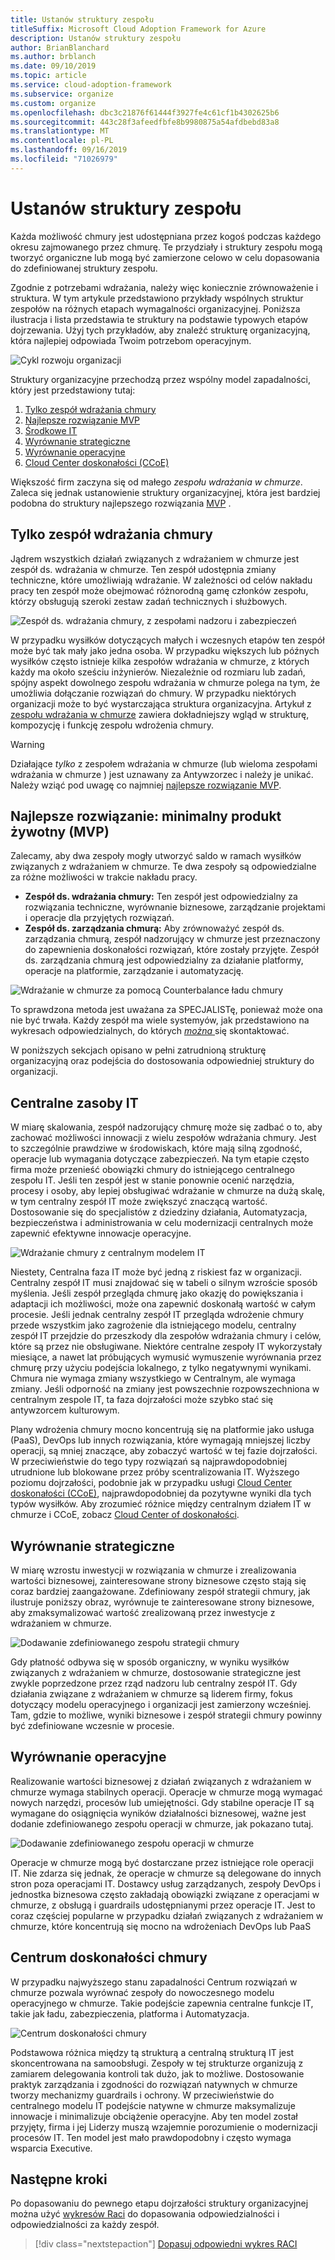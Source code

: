 ```yaml
---
title: Ustanów struktury zespołu
titleSuffix: Microsoft Cloud Adoption Framework for Azure
description: Ustanów struktury zespołu
author: BrianBlanchard
ms.author: brblanch
ms.date: 09/10/2019
ms.topic: article
ms.service: cloud-adoption-framework
ms.subservice: organize
ms.custom: organize
ms.openlocfilehash: dbc3c21876f61444f3927fe4c61cf1b4302625b6
ms.sourcegitcommit: 443c28f3afeedfbfe8b9980875a54afdbebd83a8
ms.translationtype: MT
ms.contentlocale: pl-PL
ms.lasthandoff: 09/16/2019
ms.locfileid: "71026979"
---
```

# <a name="establish-team-structures"></a>Ustanów struktury zespołu

Każda możliwość chmury jest udostępniana przez kogoś podczas każdego okresu zajmowanego przez chmurę. Te przydziały i struktury zespołu mogą tworzyć organiczne lub mogą być zamierzone celowo w celu dopasowania do zdefiniowanej struktury zespołu.

Zgodnie z potrzebami wdrażania, należy więc koniecznie zrównoważenie i struktura. W tym artykule przedstawiono przykłady wspólnych struktur zespołów na różnych etapach wymagalności organizacyjnej. Poniższa ilustracja i lista przedstawia te struktury na podstawie typowych etapów dojrzewania. Użyj tych przykładów, aby znaleźć strukturę organizacyjną, która najlepiej odpowiada Twoim potrzebom operacyjnym.

![Cykl rozwoju organizacji](../_images/ready/org-ready-maturity.png)

Struktury organizacyjne przechodzą przez wspólny model zapadalności, który jest przedstawiony tutaj:

1. [Tylko zespół wdrażania chmury](#cloud-adoption-team-only)
2. [Najlepsze rozwiązanie MVP](#best-practice-minimum-viable-product-mvp)
3. [Środkowe IT](#central-it)
4. [Wyrównanie strategiczne](#strategic-alignment)
5. [Wyrównanie operacyjne](#operational-alignment)
6. [Cloud Center doskonałości (CCoE)](#cloud-center-of-excellence)

Większość firm zaczyna się od małego *zespołu wdrażania w chmurze*. Zaleca się jednak ustanowienie struktury organizacyjnej, która jest bardziej podobna do struktury najlepszego rozwiązania [MVP](#best-practice-minimum-viable-product-mvp) .

## <a name="cloud-adoption-team-only"></a>Tylko zespół wdrażania chmury

Jądrem wszystkich działań związanych z wdrażaniem w chmurze jest zespół ds. wdrażania w chmurze. Ten zespół udostępnia zmiany techniczne, które umożliwiają wdrażanie. W zależności od celów nakładu pracy ten zespół może obejmować różnorodną gamę członków zespołu, którzy obsługują szeroki zestaw zadań technicznych i służbowych.

![Zespół ds. wdrażania chmury, z zespołami nadzoru i zabezpieczeń](../_images/ready/org-ready-adoption-only.png)

W przypadku wysiłków dotyczących małych i wczesnych etapów ten zespół może być tak mały jako jedna osoba. W przypadku większych lub późnych wysiłków często istnieje kilka zespołów wdrażania w chmurze, z których każdy ma około sześciu inżynierów. Niezależnie od rozmiaru lub zadań, spójny aspekt dowolnego zespołu wdrażania w chmurze polega na tym, że umożliwia dołączanie rozwiązań do chmury. W przypadku niektórych organizacji może to być wystarczająca struktura organizacyjna. Artykuł z [zespołu wdrażania w chmurze](./cloud-adoption.md) zawiera dokładniejszy wgląd w strukturę, kompozycję i funkcję zespołu wdrożenia chmury.

> [!WARNING]
> Działające *tylko* z zespołem wdrażania w chmurze (lub wieloma zespołami wdrażania w chmurze ) jest uznawany za Antywzorzec i należy je unikać. Należy wziąć pod uwagę co najmniej [najlepsze rozwiązanie MVP](#best-practice-minimum-viable-product-mvp).

## <a name="best-practice-minimum-viable-product-mvp"></a>Najlepsze rozwiązanie: minimalny produkt żywotny (MVP)

Zalecamy, aby dwa zespoły mogły utworzyć saldo w ramach wysiłków związanych z wdrażaniem w chmurze. Te dwa zespoły są odpowiedzialne za różne możliwości w trakcie nakładu pracy.

- **Zespół ds. wdrażania chmury:** Ten zespół jest odpowiedzialny za rozwiązania techniczne, wyrównanie biznesowe, zarządzanie projektami i operacje dla przyjętych rozwiązań.
- **Zespół ds. zarządzania chmurą:** Aby zrównoważyć zespół ds. zarządzania chmurą, zespół nadzorujący w chmurze jest przeznaczony do zapewnienia doskonałości rozwiązań, które zostały przyjęte. Zespół ds. zarządzania chmurą jest odpowiedzialny za działanie platformy, operacje na platformie, zarządzanie i automatyzację.

![Wdrażanie w chmurze za pomocą Counterbalance ładu chmury](../_images/ready/org-ready-best-practice.png)

To sprawdzona metoda jest uważana za SPECJALISTę, ponieważ może ona nie być trwała. Każdy zespół ma wiele systemyów, jak przedstawiono na wykresach odpowiedzialnych, do których [ *można* ](./raci-alignment.md)się skontaktować.

W poniższych sekcjach opisano w pełni zatrudnioną strukturę organizacyjną oraz podejścia do dostosowania odpowiedniej struktury do organizacji.

## <a name="central-it"></a>Centralne zasoby IT

W miarę skalowania, zespół nadzorujący chmurę może się zadbać o to, aby zachować możliwości innowacji z wielu zespołów wdrażania chmury. Jest to szczególnie prawdziwe w środowiskach, które mają silną zgodność, operacje lub wymagania dotyczące zabezpieczeń. Na tym etapie często firma może przenieść obowiązki chmury do istniejącego centralnego zespołu IT. Jeśli ten zespół jest w stanie ponownie ocenić narzędzia, procesy i osoby, aby lepiej obsługiwać wdrażanie w chmurze na dużą skalę, w tym centralny zespół IT może zwiększyć znaczącą wartość. Dostosowanie się do specjalistów z dziedziny działania, Automatyzacja, bezpieczeństwa i administrowania w celu modernizacji centralnych może zapewnić efektywne innowacje operacyjne.

![Wdrażanie chmury z centralnym modelem IT](../_images/ready/org-ready-central-it.png)

Niestety, Centralna faza IT może być jedną z riskiest faz w organizacji. Centralny zespół IT musi znajdować się w tabeli o silnym wzroście sposób myślenia. Jeśli zespół przegląda chmurę jako okazję do powiększania i adaptacji ich możliwości, może ona zapewnić doskonałą wartość w całym procesie. Jeśli jednak centralny zespół IT przegląda wdrożenie chmury przede wszystkim jako zagrożenie dla istniejącego modelu, centralny zespół IT przejdzie do przeszkody dla zespołów wdrażania chmury i celów, które są przez nie obsługiwane. Niektóre centralne zespoły IT wykorzystały miesiące, a nawet lat próbujących wymusić wymuszenie wyrównania przez chmurę przy użyciu podejścia lokalnego, z tylko negatywnymi wynikami. Chmura nie wymaga zmiany wszystkiego w Centralnym, ale wymaga zmiany. Jeśli odporność na zmiany jest powszechnie rozpowszechniona w centralnym zespole IT, ta faza dojrzałości może szybko stać się antywzorcem kulturowym.

Plany wdrożenia chmury mocno koncentrują się na platformie jako usługa (PaaS), DevOps lub innych rozwiązania, które wymagają mniejszej liczby operacji, są mniej znaczące, aby zobaczyć wartość w tej fazie dojrzałości. W przeciwieństwie do tego typy rozwiązań są najprawdopodobniej utrudnione lub blokowane przez próby scentralizowania IT. Wyższego poziomu dojrzałości, podobnie jak w przypadku usługi [Cloud Center doskonałości (CCoE)](#cloud-center-of-excellence), najprawdopodobniej da pozytywne wyniki dla tych typów wysiłków. Aby zrozumieć różnice między centralnym działem IT w chmurze i CCoE, zobacz [Cloud Center of doskonałości](./cloud-center-of-excellence.md).

## <a name="strategic-alignment"></a>Wyrównanie strategiczne

W miarę wzrostu inwestycji w rozwiązania w chmurze i zrealizowania wartości biznesowej, zainteresowane strony biznesowe często stają się coraz bardziej zaangażowane. Zdefiniowany zespół strategii chmury, jak ilustruje poniższy obraz, wyrównuje te zainteresowane strony biznesowe, aby zmaksymalizować wartość zrealizowaną przez inwestycje z wdrażaniem w chmurze.

![Dodawanie zdefiniowanego zespołu strategii chmury](../_images/ready/org-ready-strategy-aligned.png)

Gdy płatność odbywa się w sposób organiczny, w wyniku wysiłków związanych z wdrażaniem w chmurze, dostosowanie strategiczne jest zwykle poprzedzone przez rząd nadzoru lub centralny zespół IT. Gdy działania związane z wdrażaniem w chmurze są liderem firmy, fokus dotyczący modelu operacyjnego i organizacji jest zamierzony wcześniej. Tam, gdzie to możliwe, wyniki biznesowe i zespół strategii chmury powinny być zdefiniowane wczesnie w procesie.

## <a name="operational-alignment"></a>Wyrównanie operacyjne

Realizowanie wartości biznesowej z działań związanych z wdrażaniem w chmurze wymaga stabilnych operacji. Operacje w chmurze mogą wymagać nowych narzędzi, procesów lub umiejętności. Gdy stabilne operacje IT są wymagane do osiągnięcia wyników działalności biznesowej, ważne jest dodanie zdefiniowanego zespołu operacji w chmurze, jak pokazano tutaj.

![Dodawanie zdefiniowanego zespołu operacji w chmurze](../_images/ready/org-ready-operations-aligned.png)

Operacje w chmurze mogą być dostarczane przez istniejące role operacji IT. Nie zdarza się jednak, że operacje w chmurze są delegowane do innych stron poza operacjami IT. Dostawcy usług zarządzanych, zespoły DevOps i jednostka biznesowa często zakładają obowiązki związane z operacjami w chmurze, z obsługą i guardrails udostępnianymi przez operacje IT. Jest to coraz częściej popularne w przypadku działań związanych z wdrażaniem w chmurze, które koncentrują się mocno na wdrożeniach DevOps lub PaaS

## <a name="cloud-center-of-excellence"></a>Centrum doskonałości chmury

W przypadku najwyższego stanu zapadalności Centrum rozwiązań w chmurze pozwala wyrównać zespoły do nowoczesnego modelu operacyjnego w chmurze. Takie podejście zapewnia centralne funkcje IT, takie jak ładu, zabezpieczenia, platforma i Automatyzacja.

![Centrum doskonałości chmury](../_images/ready/org-ready-ccoe.png)

Podstawowa różnica między tą strukturą a centralną strukturą IT jest skoncentrowana na samoobsługi. Zespoły w tej strukturze organizują z zamiarem delegowania kontroli tak dużo, jak to możliwe. Dostosowanie praktyk zarządzania i zgodności do rozwiązań natywnych w chmurze tworzy mechanizmy guardrails i ochrony. W przeciwieństwie do centralnego modelu IT podejście natywne w chmurze maksymalizuje innowacje i minimalizuje obciążenie operacyjne. Aby ten model został przyjęty, firma i jej Liderzy muszą wzajemnie porozumienie o modernizacji procesów IT. Ten model jest mało prawdopodobny i często wymaga wsparcia Executive.

## <a name="next-steps"></a>Następne kroki

Po dopasowaniu do pewnego etapu dojrzałości struktury organizacyjnej można użyć [wykresów Raci](./raci-alignment.md) do dopasowania odpowiedzialności i odpowiedzialności za każdy zespół.

> [!div class="nextstepaction"]
> [Dopasuj odpowiedni wykres RACI](./raci-alignment.md)
